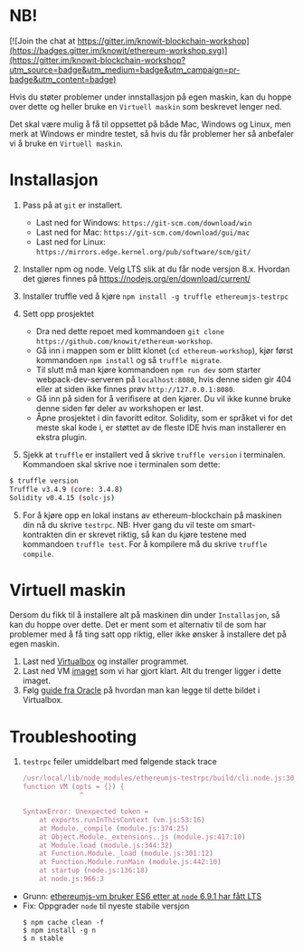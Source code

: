 # NB!

[![Join the chat at https://gitter.im/knowit-blockchain-workshop](https://badges.gitter.im/knowit/ethereum-workshop.svg)](https://gitter.im/knowit-blockchain-workshop?utm_source=badge&utm_medium=badge&utm_campaign=pr-badge&utm_content=badge)

Hvis du støter problemer under innstallasjon på egen maskin, kan du hoppe over dette og heller bruke en `Virtuell maskin` som beskrevet lenger ned. 

Det skal være mulig å få til oppsettet på både Mac, Windows og Linux, men merk at Windows er mindre testet, så hvis du får problemer her så anbefaler vi å bruke en `Virtuell maskin`.

# Installasjon
1. Pass på at `git` er installert. 
    * Last ned for Windows: `https://git-scm.com/download/win`
    * Last ned for Mac: `https://git-scm.com/download/gui/mac`
    * Last ned for Linux: `https://mirrors.edge.kernel.org/pub/software/scm/git/`

2. Installer npm og node. Velg LTS slik at du får node versjon 8.x. Hvordan det gjøres finnes på https://nodejs.org/en/download/current/

3. Installer truffle ved å kjøre `npm install -g truffle ethereumjs-testrpc`

4. Sett opp prosjektet
    * Dra ned dette repoet med kommandoen `git clone https://github.com/knowit/ethereum-workshop`.
    * Gå inn i mappen som er blitt klonet (`cd ethereum-workshop`), kjør først kommandoen `npm install` og så `truffle migrate`.
    * Til slutt må man kjøre kommandoen `npm run dev` som starter webpack-dev-serveren på `localhost:8080`, hvis denne siden gir 404 eller at siden ikke finnes prøv `http://127.0.0.1:8080`.
    * Gå inn på siden for å verifisere at den kjører. Du vil ikke kunne bruke denne siden før deler av workshopen er løst.
    * Åpne prosjektet i din favoritt editor. Solidity, som er språket vi for det meste skal kode i, er støttet av de fleste IDE hvis man installerer en ekstra plugin.

5. Sjekk at `truffle` er installert ved å skrive `truffle version` i terminalen. Kommandoen skal skrive noe i terminalen som dette:
```bash
$ truffle version
Truffle v3.4.9 (core: 3.4.8)
Solidity v0.4.15 (solc-js)
```

5. For å kjøre opp en lokal instans av ethereum-blockchain på maskinen din nå du skrive `testrpc`.
NB: Hver gang du vil teste om smart-kontrakten din er skrevet riktig, så kan du kjøre testene med kommandoen `truffle test`. For å kompilere må du skrive `truffle compile`.

# Virtuell maskin
Dersom du fikk til å installere alt på maskinen din under `Installasjon`, så kan du hoppe over dette. 
Det er ment som et alternativ til de som har problemer med å få ting satt opp riktig, eller ikke ønsker å installere det på egen maskin.

1. Last ned [Virtualbox](https://www.virtualbox.org/wiki/Downloads) og installer programmet.
2. Last ned VM [imaget](https://drive.google.com/file/d/0B7hH5Ns5xLvhNjhIUm5TQnRrZWs/view) som vi har gjort klart. Alt du trenger ligger i dette imaget.
3. Følg [guide fra Oracle](https://docs.oracle.com/cd/E26217_01/E26796/html/qs-import-vm.html) på hvordan man kan legge til dette bildet i Virtualbox.


# Troubleshooting

1. `testrpc` feiler umiddelbart med følgende stack trace
    ```javascript
    /usr/local/lib/node_modules/ethereumjs-testrpc/build/cli.node.js:30305
    function VM (opts = {}) {
                  ^

    SyntaxError: Unexpected token =
        at exports.runInThisContext (vm.js:53:16)
        at Module._compile (module.js:374:25)
        at Object.Module._extensions..js (module.js:417:10)
        at Module.load (module.js:344:32)
        at Function.Module._load (module.js:301:12)
        at Function.Module.runMain (module.js:442:10)
        at startup (node.js:136:18)
        at node.js:966:3
    ```

  * Grunn: [ethereumjs-vm bruker ES6 etter at `node` 6.9.1 har fått LTS](https://github.com/ethereumjs/testrpc/issues/216#issuecomment-264552034)
  * Fix: Oppgrader `node` til nyeste stabile versjon
      ```shell
      $ npm cache clean -f
      $ npm install -g n
      $ n stable
      ```
